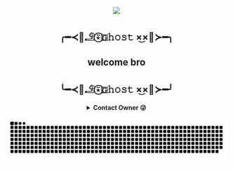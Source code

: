 <p align="center">
<img src="./nexusmedia/Nexus.gif" width="520"/>
<p align="center">
</p>
  
<div align="center">
  
## ╭━≺👑𓄂⍣⃝🇬𝚑𝚘𝚜𝚝 ×͜×👑≻━╮
  
## welcome bro
  
## ╰━≺👑𓄂⍣⃝🇬𝚑𝚘𝚜𝚝 ×͜×👑≻━╯
  


<!-- 𝐂𝐎𝐍𝐓𝐀𝐂𝐓 𝐎𝐖𝐍𝐄𝐑 -->
<b><details><summary>Contact Owner 😜</summary></b>

## ```Connect With Me```
<p align="center">
<a href="https://wa.me/917798203711"><img src="https://www.svgrepo.com/show/122874/whatsapp.svg" width="100"/>
</p>

</details>

<p align="center">
<img src="https://github.com/Platane/snk/raw/output/github-contribution-grid-snake.svg" alt="nz" width="700"/>
</p>
